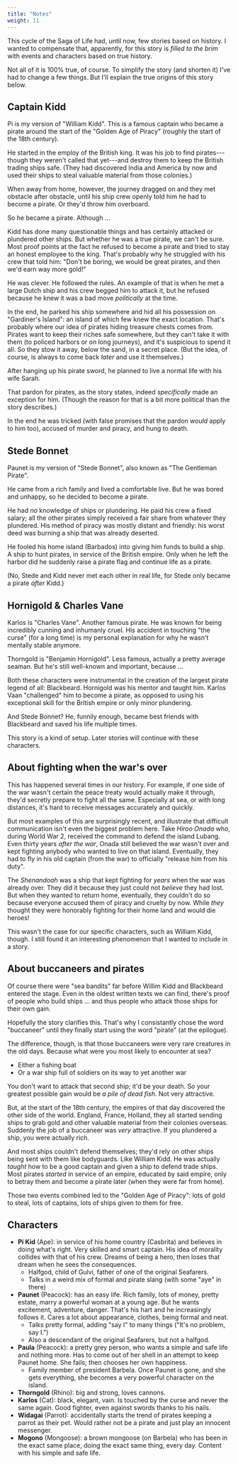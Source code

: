 ```yaml
---
title: "Notes"
weight: 11
---
```


This cycle of the Saga of Life had, until now, few stories based on history. I wanted to compensate that, apparently, for this story is _filled to the brim_ with events and characters based on true history.

Not all of it is 100% true, of course. To simplify the story (and shorten it) I've had to change a few things. But I'll explain the true origins of this story below.

## Captain Kidd

Pi is my version of "William Kidd". This is a famous captain who became a pirate around the start of the "Golden Age of Piracy" (roughly the start of the 18th century).

He started in the employ of the British king. It was his job to find pirates---though they weren't called that yet---and destroy them to keep the British trading ships safe. (They had discovered India and America by now and used their ships to steal valuable material from those colonies.)

When away from home, however, the journey dragged on and they met obstacle after obstacle, until his ship crew openly told him he had to become a pirate. Or they'd throw him overboard.

So he became a pirate. Although ...

Kidd has done many questionable things and has certainly attacked or plundered other ships. But whether he was a true pirate, we can't be sure. Most proof points at the fact he refused to become a pirate and tried to stay an honest employee to the king. That's probably why he struggled with his crew that told him: "Don't be boring, we would be great pirates, and then we'd earn way more gold!"

He was clever. He followed the rules. An example of that is when he met a large Dutch ship and his crew begged him to attack it, but he refused because he knew it was a bad move _politically_ at the time.

In the end, he parked his ship somewhere and hid all his possession on "Gardiner's Island": an island of which few knew the exact location. That's probably where our idea of pirates hiding treasure chests comes from. Pirates want to keep their riches safe somewhere, but they can't take it with them (to policed harbors or on long journeys), and it's suspicious to spend it all. So they stow it away, below the sand, in a secret place. (But the idea, of course, is always to come back _later_ and use it themselves.)

After hanging up his pirate sword, he planned to live a normal life with his wife Sarah.

That pardon for pirates, as the story states, indeed _specifically_ made an exception for him. (Though the reason for that is a bit more political than the story describes.)

In the end he was tricked (with false promises that the pardon _would_ apply to him too), accused of murder and piracy, and hung to death.

## Stede Bonnet

Paunet is my version of "Stede Bonnet", also known as "The Gentleman Pirate".

He came from a rich family and lived a comfortable live. But he was bored and unhappy, so he decided to become a pirate.

He had _no_ knowledge of ships or plundering. He paid his crew a fixed salary; all the other pirates simply received a fair share from whatever they plundered. His method of piracy was mostly distant and friendly: his worst deed was burning a ship that was already deserted.

He fooled his home island (Barbados) into giving him funds to build a ship. A ship to hunt pirates, in service of the British empire. Only when he left the harbor did he suddenly raise a pirate flag and continue life as a pirate.

(No, Stede and Kidd never met each other in real life, for Stede only became a pirate _after_ Kidd.)

## Hornigold & Charles Vane

Karlos is "Charles Vane". Another famous pirate. He was known for being incredibly cunning and inhumanly cruel. His accident in touching "the curse" (for a long time) is my personal explanation for why he wasn't mentally stable anymore.

Thorngold is "Benjamin Hornigold". Less famous, actually a pretty average seaman. But he's still well-known and important, because ...

Both these characters were instrumental in the creation of the largest pirate legend of all: Blackbeard. Hornigold was his mentor and taught him. Karlos Vaan "challenged" him to become a pirate, as opposed to using his exceptional skill for the British empire or only minor plundering.

And Stede Bonnet? He, funnily enough, became best friends with Blackbeard and saved his life multiple times.

This story is a kind of setup. Later stories will continue with these characters.

## About fighting when the war's over

This has happened several times in our history. For example, if one side of the war wasn't certain the peace treaty would actually make it through, they'd secretly prepare to fight all the same. Especially at sea, or with long distances, it's hard to receive messages accurately and quickly.

But most examples of this are surprisingly recent, and illustrate that difficult communication isn't even the biggest problem here. Take _Hiroo Onada_ who, during World War 2, received the command to defend the island Lubang. Even thirty years _after the war_, Onada still believed the war wasn't over and kept fighting anybody who wanted to live on that island. Eventually, they had to fly in his old captain (from the war) to officially "release him from his duty".

The _Shenandoah_ was a ship that kept fighting for _years_ when the war was already over. They did it because they just could not _believe_ they had lost. But when they wanted to return home, eventually, they couldn't do so because everyone accused them of piracy and cruelty by now. While _they_ thought they were honorably fighting for their home land and would die heroes!

This wasn't the case for our specific characters, such as William Kidd, though. I still found it an interesting phenomenon that I wanted to include in a story.

## About buccaneers and pirates

Of course there were "sea bandits" far before Willim Kidd and Blackbeard entered the stage. Even in the oldest written texts we can find, there's proof of people who build ships ... and thus people who attack those ships for their own gain.

Hopefully the story clarifies this. That's why I consistantly chose the word "buccaneer" until they finally start using the word "pirate" (at the epilogue).

The difference, though, is that those buccaneers were very rare creatures in the old days. Because what were you most likely to encounter at sea?

* Either a fishing boat
* Or a war ship full of soldiers on its way to yet another war

You don't want to attack that second ship; it'd be your death. So your greatest possible gain would be _a pile of dead fish_. Not very attractive.

But, at the start of the 18th century, the empires of that day discovered the other side of the world. England, France, Holland, they all started sending ships to grab gold and other valuable material from their colonies overseas. Suddenly the job of a buccaneer was _very_ attractive. If you plundered a ship, you were actually rich. 

And most ships couldn't defend themselves; they'd rely on other ships being sent with them like bodyguards. Like William Kidd. He was actually _taught_ how to be a good captain and given a ship to defend trade ships. Most pirates _started_ in service of an empire, educated by said empire, only to betray them and become a pirate later (when they were far from home).

Those two events combined led to the "Golden Age of Piracy": lots of gold to steal, lots of captains, lots of ships given to them for free.

## Characters

* **Pi Kid** (Ape): in service of his home country (Casbrita) and believes in doing what's right. Very skilled and smart captain. His idea of morality collides with that of his crew. Dreams of being a hero, then loses that dream when he sees the consequences.
  * Halfgod, child of Gulvi, father of one of the original Seafarers.
  * Talks in a weird mix of formal and pirate slang (with some "aye" in there)
* **Paunet** (Peacock): has an easy life. Rich family, lots of money, pretty estate, marry a powerful woman at a young age. But he wants excitement, adventure, danger. That's his hart and he increasingly follows it. Cares a lot about appearance, clothes, being formal and neat.
  * Talks pretty formal, adding "say I" to many things ("It's no problem, say I.")
  * Also a descendant of the original Seafarers, but not a halfgod.
* **Paula** (Peacock): a pretty grey person, who wants a simple and safe life and nothing more. Has to come out of her shell in an attempt to keep Paunet home. She fails; then chooses her own happiness.
  * Family member of president Barbela. Once Paunet is gone, and she gets everything, she becomes a very powerful character on the island.
* **Thorngold** (Rhino): big and strong, loves cannons.
* **Karlos** (Cat): black, elegant, vain. Is touched by the curse and never the same again. Good fighter, even against swords thanks to his nails.
* **Widagai** (Parrot): accidentally starts the trend of pirates keeping a parrot as their pet. Would rather not be a pirate and just play an innocent messenger.
* **Mogono** (Mongoose): a brown mongoose (on Barbela) who has been in the exact same place, doing the exact same thing, every day. Content with his simple and safe life.

<!---

## Sources

* https://en.wikipedia.org/wiki/Stede_Bonnet
* https://en.wikipedia.org/wiki/Nine_Years%27_War

* https://www.avclub.com/pirates-helped-win-the-decisive-battle-in-a-war-that-ha-1841121568
* https://www.mentalfloss.com/article/52739/8-battles-fought-after-war-ended
* (https://libcom.org/article/edelweiss-pirates-1939-1945 => 2e Wereldoorlog; wel interessant)
* https://www.historyhit.com/famous-pirates-of-the-golden-age-of-piracy/
* https://www.atlasobscura.com/articles/the-surprising-truth-about-pirates-and-parrots
* Doorngoud => https://www.worldhistory.org/Benjamin_Hornigold/
* https://www.worldhistory.org/article/1844/pirate-havens-in-the-golden-age-of-piracy/

--->